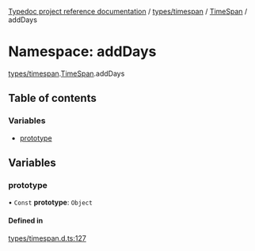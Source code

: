 [Typedoc project reference documentation](../README.md) / [types/timespan](types_timespan.md) / [TimeSpan](types_timespan.timespan.md) / addDays

# Namespace: addDays

[types/timespan](types_timespan.md).[TimeSpan](types_timespan.timespan.md).addDays

## Table of contents

### Variables

- [prototype](types_timespan.timespan.adddays.md#prototype)

## Variables

### prototype

• `Const` **prototype**: `Object`

#### Defined in

[types/timespan.d.ts:127](https://github.com/DocuWare/REST-Sample-TS/blob/beb3ada/src/types/timespan.d.ts#L127)
